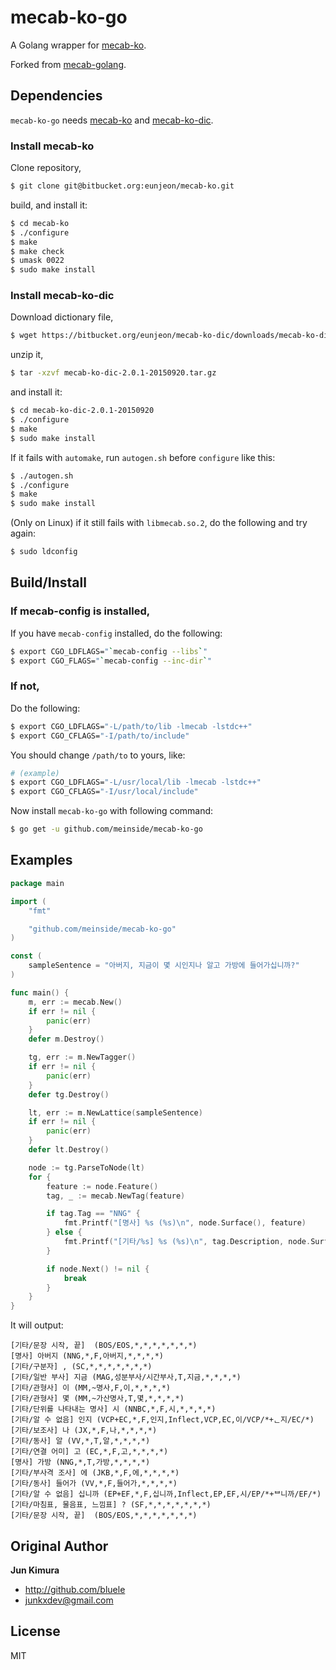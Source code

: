 # mecab-ko-go

A Golang wrapper for [mecab-ko](https://bitbucket.org/eunjeon/mecab-ko).

Forked from [mecab-golang](https://github.com/bluele/mecab-golang).

## Dependencies

`mecab-ko-go` needs [mecab-ko](https://bitbucket.org/eunjeon/mecab-ko) and [mecab-ko-dic](https://bitbucket.org/eunjeon/mecab-ko-dic).

### Install mecab-ko

Clone repository,

```bash
$ git clone git@bitbucket.org:eunjeon/mecab-ko.git
```

build, and install it:

```bash
$ cd mecab-ko
$ ./configure
$ make
$ make check
$ umask 0022
$ sudo make install
```

### Install mecab-ko-dic

Download dictionary file,

```bash
$ wget https://bitbucket.org/eunjeon/mecab-ko-dic/downloads/mecab-ko-dic-2.0.1-20150920.tar.gz
```

unzip it,

```bash
$ tar -xzvf mecab-ko-dic-2.0.1-20150920.tar.gz
```

and install it:

```bash
$ cd mecab-ko-dic-2.0.1-20150920
$ ./configure
$ make
$ sudo make install
```

If it fails with ``automake``, run ``autogen.sh`` before ``configure`` like this:

```bash
$ ./autogen.sh
$ ./configure
$ make
$ sudo make install
```

(Only on Linux) if it still fails with ``libmecab.so.2``, do the following and try again:

```bash
$ sudo ldconfig
```

## Build/Install

### If mecab-config is installed,

If you have `mecab-config` installed, do the following:

```bash
$ export CGO_LDFLAGS="`mecab-config --libs`"
$ export CGO_FLAGS="`mecab-config --inc-dir`"
```

### If not,

Do the following:

```bash
$ export CGO_LDFLAGS="-L/path/to/lib -lmecab -lstdc++"
$ export CGO_CFLAGS="-I/path/to/include"
```

You should change `/path/to` to yours, like:

```bash
# (example)
$ export CGO_LDFLAGS="-L/usr/local/lib -lmecab -lstdc++"
$ export CGO_CFLAGS="-I/usr/local/include"
```

Now install `mecab-ko-go` with following command:

```bash
$ go get -u github.com/meinside/mecab-ko-go
```

## Examples

```go
package main

import (
	"fmt"

	"github.com/meinside/mecab-ko-go"
)

const (
	sampleSentence = "아버지, 지금이 몇 시인지나 알고 가방에 들어가십니까?"
)

func main() {
	m, err := mecab.New()
	if err != nil {
		panic(err)
	}
	defer m.Destroy()

	tg, err := m.NewTagger()
	if err != nil {
		panic(err)
	}
	defer tg.Destroy()

	lt, err := m.NewLattice(sampleSentence)
	if err != nil {
		panic(err)
	}
	defer lt.Destroy()

	node := tg.ParseToNode(lt)
	for {
		feature := node.Feature()
		tag, _ := mecab.NewTag(feature)

		if tag.Tag == "NNG" {
			fmt.Printf("[명사] %s (%s)\n", node.Surface(), feature)
		} else {
			fmt.Printf("[기타/%s] %s (%s)\n", tag.Description, node.Surface(), feature)
		}

		if node.Next() != nil {
			break
		}
	}
}
```

It will output:

```
[기타/문장 시작, 끝]  (BOS/EOS,*,*,*,*,*,*,*)
[명사] 아버지 (NNG,*,F,아버지,*,*,*,*)
[기타/구분자] , (SC,*,*,*,*,*,*,*)
[기타/일반 부사] 지금 (MAG,성분부사/시간부사,T,지금,*,*,*,*)
[기타/관형사] 이 (MM,~명사,F,이,*,*,*,*)
[기타/관형사] 몇 (MM,~가산명사,T,몇,*,*,*,*)
[기타/단위를 나타내는 명사] 시 (NNBC,*,F,시,*,*,*,*)
[기타/알 수 없음] 인지 (VCP+EC,*,F,인지,Inflect,VCP,EC,이/VCP/*+ᆫ지/EC/*)
[기타/보조사] 나 (JX,*,F,나,*,*,*,*)
[기타/동사] 알 (VV,*,T,알,*,*,*,*)
[기타/연결 어미] 고 (EC,*,F,고,*,*,*,*)
[명사] 가방 (NNG,*,T,가방,*,*,*,*)
[기타/부사격 조사] 에 (JKB,*,F,에,*,*,*,*)
[기타/동사] 들어가 (VV,*,F,들어가,*,*,*,*)
[기타/알 수 없음] 십니까 (EP+EF,*,F,십니까,Inflect,EP,EF,시/EP/*+ᄇ니까/EF/*)
[기타/마침표, 물음표, 느낌표] ? (SF,*,*,*,*,*,*,*)
[기타/문장 시작, 끝]  (BOS/EOS,*,*,*,*,*,*,*)
```

## Original Author

**Jun Kimura**

* <http://github.com/bluele>
* <junkxdev@gmail.com>

## License

MIT

